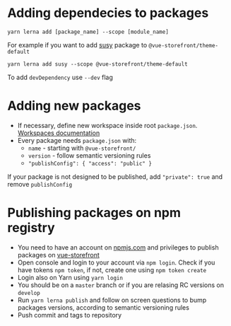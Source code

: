 # Adding dependecies to packages
```
yarn lerna add [package_name] --scope [module_name]
```
For example if you want to add [susy](https://github.com/oddbird/susy) package to `@vue-storefront/theme-default`
```
yarn lerna add susy --scope @vue-storefront/theme-default
```
To add `devDependency` use `--dev` flag

# Adding new packages
* If necessary, define new workspace inside root `package.json`. [Workspaces documentation](https://yarnpkg.com/lang/en/docs/workspaces/)
* Every package needs `package.json` with:
   * `name` - starting with `@vue-storefront/`
   * `version` - follow semantic versioning rules
   * `"publishConfig": { "access": "public" }`

If your package is not designed to be published, add `"private": true` and remove `publishConfig`

# Publishing packages on npm registry
* You need to have an account on [npmjs.com](https://www.npmjs.com/) and privileges to publish packages on [vue-storefront](https://www.npmjs.com/org/vue-storefront)
* Open console and login to your account via `npm login`. Check if you have tokens `npm token`, if not, create one using `npm token create`
* Login also on Yarn using `yarn login`
* You should be on a `master` branch or if you are relasing RC versions on `develop`
* Run `yarn lerna publish` and follow on screen questions to bump packages versions, according to semantic versioning rules
* Push commit and tags to repository
